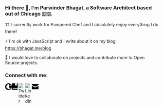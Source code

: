 ### Hi there 👋, I'm Parwinder Bhagat, a Software Architect based out of Chicago 🇺🇸.

🏗 I currently work for Pampered Chef and I absolutely enjoy everything I do there!

⚡️ I'm ok with JavaScript and I write about it on my blog: https://bhagat.me/blog

🤝 I would love to collaborate on projects and contribute more to Open Source projects.


### Connect with me:

[<img align="left" alt="Website" width="22px" src="https://raw.githubusercontent.com/iconic/open-iconic/master/svg/globe.svg" />][website]
[<img align="left" alt="Blog" width="22px" src="https://raw.githubusercontent.com/iconic/open-iconic/master/svg/book.svg" />][blog]
[<img align="left" alt="Twitter" width="22px" src="https://cdn.jsdelivr.net/npm/simple-icons@v3/icons/twitter.svg" />][twitter]
[<img align="left" alt="LinkedIn" width="22px" src="https://cdn.jsdelivr.net/npm/simple-icons@v3/icons/linkedin.svg" />][linkedin]
[<img align="left" alt="Email" width="22px" src="https://raw.githubusercontent.com/iconic/open-iconic/master/svg/envelope-closed.svg" />][email]

[website]: https://bhagat.me/
[blog]: https://bhagat.me/blog
[twitter]: https://twitter.com/bhagatparwinder
[linkedin]: https://www.linkedin.com/in/bhagatparwinder/
[email]: mailto:contact@bhagat.me
